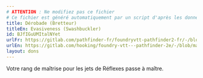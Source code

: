 ```yaml
---
# ATTENTION : Ne modifiez pas ce fichier
# Ce fichier est généré automatiquement par un script d'après les données du module Foundry VTT officiel et de sa traduction
title: Dérobade (Bretteur)
titleEn: Evasiveness (Swashbuckler)
id: BJfIGuUMItalNYet
urlFr: https://gitlab.com/pathfinder-fr/foundryvtt-pathfinder2-fr/-/blob/master/data/feats/BJfIGuUMItalNYet.htm
urlEn: https://gitlab.com/hooking/foundry-vtt---pathfinder-2e/-/blob/master/packs/data/feats.db/evasiveness-swashbuckler.json
layout: dons
---
```

Votre rang de maîtrise pour les jets de Réflexes passe à maître.
